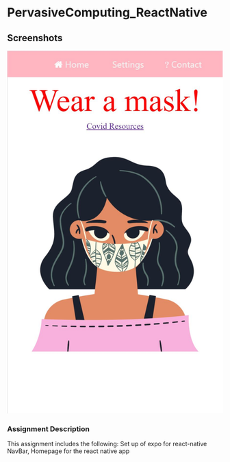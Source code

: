 # PervasiveComputing_ReactNative

## Screenshots 
![Screenshot](assets/screenshot_assignment2.JPG)

<!-- assets\screenshot_assignment2.JPG -->

### Assignment Description

This assignment includes the following: 
Set up of expo for react-native
NavBar, Homepage for the react native app

